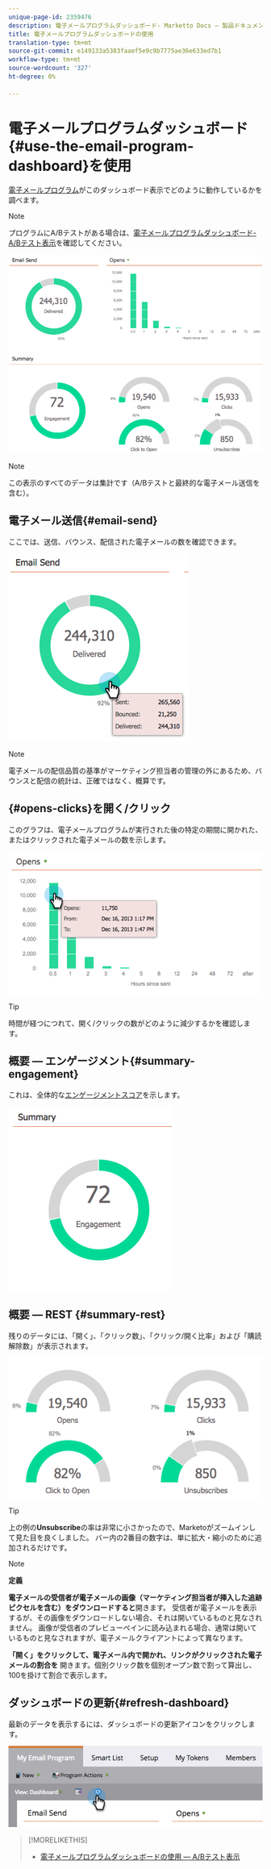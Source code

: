 ```yaml
---
unique-page-id: 2359476
description: 電子メールプログラムダッシュボード- Marketto Docs — 製品ドキュメントの使用
title: 電子メールプログラムダッシュボードの使用
translation-type: tm+mt
source-git-commit: e149133a5383faaef5e9c9b7775ae36e633ed7b1
workflow-type: tm+mt
source-wordcount: '327'
ht-degree: 0%

---
```



# 電子メールプログラムダッシュボード{#use-the-email-program-dashboard}を使用

[電子メールプログラム](http://docs.marketo.com/display/docs/email+programs)がこのダッシュボード表示でどのように動作しているかを調べます。

>[!NOTE]
>
>プログラムにA/Bテストがある場合は、[電子メールプログラムダッシュボード- A/Bテスト表示](../../../../product-docs/email-marketing/email-programs/email-program-actions/email-test-a-b-test/use-the-email-program-dashboard-a-b-test-view.md)を確認してください。

![](assets/image2014-9-12-14-3a12-3a56.png)

>[!NOTE]
>
>この表示のすべてのデータは集計です（A/Bテストと最終的な電子メール送信を含む）。

## 電子メール送信{#email-send}

ここでは、送信、バウンス、配信された電子メールの数を確認できます。

![](assets/image2014-9-12-14-3a13-3a3.png)

>[!NOTE]
>
>電子メールの配信品質の基準がマーケティング担当者の管理の外にあるため、バウンスと配信の統計は、正確ではなく、概算です。

## {#opens-clicks}を開く/クリック

このグラフは、電子メールプログラムが実行された後の特定の期間に開かれた、またはクリックされた電子メールの数を示します。

![](assets/image2014-9-12-14-3a13-3a7.png)

>[!TIP]
>
>時間が経つにつれて、開く/クリックの数がどのように減少するかを確認します。

## 概要 — エンゲージメント{#summary-engagement}

これは、全体的な[エンゲージメントスコア](../../../../product-docs/email-marketing/drip-nurturing/reports-and-notifications/understanding-the-engagement-score.md)を示します。

![](assets/image2014-9-12-14-3a13-3a11.png)

## 概要 — REST {#summary-rest}

残りのデータには、「開く」、「クリック数」、「クリック/開く比率」および「購読解除数」が表示されます。

![](assets/image2014-9-12-14-3a13-3a15.png)

>[!TIP]
>
>上の例の&#x200B;**Unsubscribe**&#x200B;の率は非常に小さかったので、Marketoがズームインして見た目を良くしました。 バー内の2番目の数字は、単に拡大・縮小のために追加されるだけです。

>[!NOTE]
>
>**定義**
>
>**電子メールの受信者が電子メールの画像（マーケティング担当者が挿入した追跡ピクセルを含む）をダウンロードすると**開きます。 受信者が電子メールを表示するが、その画像をダウンロードしない場合、それは開いているものと見なされません。 画像が受信者のプレビューペインに読み込まれる場合、通常は開いているものと見なされますが、電子メールクライアントによって異なります。
>
>**「開く」をクリックして、電子メール内で開かれ、リンクがクリックされた電子メールの割合を** 開きます。個別クリック数を個別オープン数で割って算出し、100を掛けて割合で表示します。

## ダッシュボードの更新{#refresh-dashboard}

最新のデータを表示するには、ダッシュボードの更新アイコンをクリックします。

![](assets/refreshicon.png)

>[!MORELIKETHIS]
>
>* [電子メールプログラムダッシュボードの使用 — A/Bテスト表示](../../../../product-docs/email-marketing/email-programs/email-program-actions/email-test-a-b-test/use-the-email-program-dashboard-a-b-test-view.md)

>



